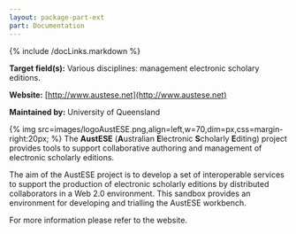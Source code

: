 ```yaml
---
layout: package-part-ext
part: Documentation
---
```

{% include /docLinks.markdown %}

**Target field(s):** Various disciplines: management electronic scholary editions.

**Website:** [http://www.austese.net](http://www.austese.net)

**Maintained by:** University of Queensland

{% img src=images/logoAustESE.png,align=left,w=70,dim=px,css=margin-right:20px; %}
The **AustESE** (**A**ustralian **E**lectronic **S**cholarly **E**diting) project provides tools to support collaborative authoring and management of electronic scholarly editions.

The aim of the AustESE project is to develop a set of interoperable services to support the production of electronic scholarly editions by distributed collaborators in a Web 2.0 environment. This sandbox provides an environment for developing and trialling the AustESE workbench.

For more information please refer to the website.
